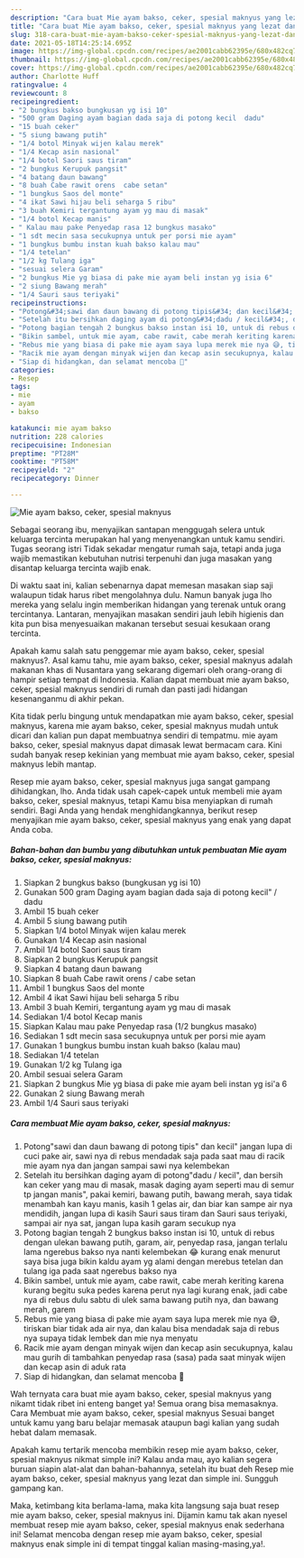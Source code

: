```yaml
---
description: "Cara buat Mie ayam bakso, ceker, spesial maknyus yang lezat dan Mudah Dibuat"
title: "Cara buat Mie ayam bakso, ceker, spesial maknyus yang lezat dan Mudah Dibuat"
slug: 318-cara-buat-mie-ayam-bakso-ceker-spesial-maknyus-yang-lezat-dan-mudah-dibuat
date: 2021-05-18T14:25:14.695Z
image: https://img-global.cpcdn.com/recipes/ae2001cabb62395e/680x482cq70/mie-ayam-bakso-ceker-spesial-maknyus-foto-resep-utama.jpg
thumbnail: https://img-global.cpcdn.com/recipes/ae2001cabb62395e/680x482cq70/mie-ayam-bakso-ceker-spesial-maknyus-foto-resep-utama.jpg
cover: https://img-global.cpcdn.com/recipes/ae2001cabb62395e/680x482cq70/mie-ayam-bakso-ceker-spesial-maknyus-foto-resep-utama.jpg
author: Charlotte Huff
ratingvalue: 4
reviewcount: 8
recipeingredient:
- "2 bungkus bakso bungkusan yg isi 10"
- "500 gram Daging ayam bagian dada saja di potong kecil  dadu"
- "15 buah ceker"
- "5 siung bawang putih"
- "1/4 botol Minyak wijen kalau merek"
- "1/4 Kecap asin nasional"
- "1/4 botol Saori saus tiram"
- "2 bungkus Kerupuk pangsit"
- "4 batang daun bawang"
- "8 buah Cabe rawit orens  cabe setan"
- "1 bungkus Saos del monte"
- "4 ikat Sawi hijau beli seharga 5 ribu"
- "3 buah Kemiri tergantung ayam yg mau di masak"
- "1/4 botol Kecap manis"
- " Kalau mau pake Penyedap rasa 12 bungkus masako"
- "1 sdt mecin sasa secukupnya untuk per porsi mie ayam"
- "1 bungkus bumbu instan kuah bakso kalau mau"
- "1/4 tetelan"
- "1/2 kg Tulang iga"
- "sesuai selera Garam"
- "2 bungkus Mie yg biasa di pake mie ayam beli instan yg isia 6"
- "2 siung Bawang merah"
- "1/4 Sauri saus teriyaki"
recipeinstructions:
- "Potong&#34;sawi dan daun bawang di potong tipis&#34; dan kecil&#34; jangan lupa di cuci pake air, sawi nya di rebus mendadak saja pada saat mau di racik mie ayam nya dan jangan sampai sawi nya kelembekan"
- "Setelah itu bersihkan daging ayam di potong&#34;dadu / kecil&#34;, dan bersih kan ceker yang mau di masak, masak daging ayam seperti mau di semur tp jangan manis&#34;, pakai kemiri, bawang putih, bawang merah, saya tidak menambah kan kayu manis, kasih 1 gelas air, dan biar kan sampe air nya mendidih, jangan lupa di kasih Sauri saus tiram dan Sauri saus teriyaki, sampai air nya sat, jangan lupa kasih garam secukup nya"
- "Potong bagian tengah 2 bungkus bakso instan isi 10, untuk di rebus dengan ulekan bawang putih, garam, air, penyedap rasa, jangan terlalu lama ngerebus bakso nya nanti kelembekan 😂 kurang enak menurut saya bisa juga bikin kaldu ayam yg alami dengan merebus tetelan dan tulang iga pada saat ngerebus bakso nya"
- "Bikin sambel, untuk mie ayam, cabe rawit, cabe merah keriting karena kurang begitu suka pedes karena perut nya lagi kurang enak, jadi cabe nya di rebus dulu sabtu di ulek sama bawang putih nya, dan bawang merah, garem"
- "Rebus mie yang biasa di pake mie ayam saya lupa merek mie nya 😅, tiriskan biar tidak ada air nya, dan kalau bisa mendadak saja di rebus nya supaya tidak lembek dan mie nya menyatu"
- "Racik mie ayam dengan minyak wijen dan kecap asin secukupnya, kalau mau gurih di tambahkan penyedap rasa (sasa) pada saat minyak wijen dan kecap asin di aduk rata"
- "Siap di hidangkan, dan selamat mencoba 🙏"
categories:
- Resep
tags:
- mie
- ayam
- bakso

katakunci: mie ayam bakso 
nutrition: 228 calories
recipecuisine: Indonesian
preptime: "PT28M"
cooktime: "PT58M"
recipeyield: "2"
recipecategory: Dinner

---
```



![Mie ayam bakso, ceker, spesial maknyus](https://img-global.cpcdn.com/recipes/ae2001cabb62395e/680x482cq70/mie-ayam-bakso-ceker-spesial-maknyus-foto-resep-utama.jpg)

Sebagai seorang ibu, menyajikan santapan menggugah selera untuk keluarga tercinta merupakan hal yang menyenangkan untuk kamu sendiri. Tugas seorang istri Tidak sekadar mengatur rumah saja, tetapi anda juga wajib memastikan kebutuhan nutrisi terpenuhi dan juga masakan yang disantap keluarga tercinta wajib enak.

Di waktu  saat ini, kalian sebenarnya dapat memesan masakan siap saji walaupun tidak harus ribet mengolahnya dulu. Namun banyak juga lho mereka yang selalu ingin memberikan hidangan yang terenak untuk orang tercintanya. Lantaran, menyajikan masakan sendiri jauh lebih higienis dan kita pun bisa menyesuaikan makanan tersebut sesuai kesukaan orang tercinta. 



Apakah kamu salah satu penggemar mie ayam bakso, ceker, spesial maknyus?. Asal kamu tahu, mie ayam bakso, ceker, spesial maknyus adalah makanan khas di Nusantara yang sekarang digemari oleh orang-orang di hampir setiap tempat di Indonesia. Kalian dapat membuat mie ayam bakso, ceker, spesial maknyus sendiri di rumah dan pasti jadi hidangan kesenanganmu di akhir pekan.

Kita tidak perlu bingung untuk mendapatkan mie ayam bakso, ceker, spesial maknyus, karena mie ayam bakso, ceker, spesial maknyus mudah untuk dicari dan kalian pun dapat membuatnya sendiri di tempatmu. mie ayam bakso, ceker, spesial maknyus dapat dimasak lewat bermacam cara. Kini sudah banyak resep kekinian yang membuat mie ayam bakso, ceker, spesial maknyus lebih mantap.

Resep mie ayam bakso, ceker, spesial maknyus juga sangat gampang dihidangkan, lho. Anda tidak usah capek-capek untuk membeli mie ayam bakso, ceker, spesial maknyus, tetapi Kamu bisa menyiapkan di rumah sendiri. Bagi Anda yang hendak menghidangkannya, berikut resep menyajikan mie ayam bakso, ceker, spesial maknyus yang enak yang dapat Anda coba.

<!--inarticleads1-->

##### Bahan-bahan dan bumbu yang dibutuhkan untuk pembuatan Mie ayam bakso, ceker, spesial maknyus:

1. Siapkan 2 bungkus bakso (bungkusan yg isi 10)
1. Gunakan 500 gram Daging ayam bagian dada saja di potong kecil&#34; / dadu
1. Ambil 15 buah ceker
1. Ambil 5 siung bawang putih
1. Siapkan 1/4 botol Minyak wijen kalau merek
1. Gunakan 1/4 Kecap asin nasional
1. Ambil 1/4 botol Saori saus tiram
1. Siapkan 2 bungkus Kerupuk pangsit
1. Siapkan 4 batang daun bawang
1. Siapkan 8 buah Cabe rawit orens / cabe setan
1. Ambil 1 bungkus Saos del monte
1. Ambil 4 ikat Sawi hijau beli seharga 5 ribu
1. Ambil 3 buah Kemiri, tergantung ayam yg mau di masak
1. Sediakan 1/4 botol Kecap manis
1. Siapkan  Kalau mau pake Penyedap rasa (1/2 bungkus masako)
1. Sediakan 1 sdt mecin sasa secukupnya untuk per porsi mie ayam
1. Gunakan 1 bungkus bumbu instan kuah bakso (kalau mau)
1. Sediakan 1/4 tetelan
1. Gunakan 1/2 kg Tulang iga
1. Ambil sesuai selera Garam
1. Siapkan 2 bungkus Mie yg biasa di pake mie ayam beli instan yg isi&#39;a 6
1. Gunakan 2 siung Bawang merah
1. Ambil 1/4 Sauri saus teriyaki




<!--inarticleads2-->

##### Cara membuat Mie ayam bakso, ceker, spesial maknyus:

1. Potong&#34;sawi dan daun bawang di potong tipis&#34; dan kecil&#34; jangan lupa di cuci pake air, sawi nya di rebus mendadak saja pada saat mau di racik mie ayam nya dan jangan sampai sawi nya kelembekan
1. Setelah itu bersihkan daging ayam di potong&#34;dadu / kecil&#34;, dan bersih kan ceker yang mau di masak, masak daging ayam seperti mau di semur tp jangan manis&#34;, pakai kemiri, bawang putih, bawang merah, saya tidak menambah kan kayu manis, kasih 1 gelas air, dan biar kan sampe air nya mendidih, jangan lupa di kasih Sauri saus tiram dan Sauri saus teriyaki, sampai air nya sat, jangan lupa kasih garam secukup nya
1. Potong bagian tengah 2 bungkus bakso instan isi 10, untuk di rebus dengan ulekan bawang putih, garam, air, penyedap rasa, jangan terlalu lama ngerebus bakso nya nanti kelembekan 😂 kurang enak menurut saya bisa juga bikin kaldu ayam yg alami dengan merebus tetelan dan tulang iga pada saat ngerebus bakso nya
1. Bikin sambel, untuk mie ayam, cabe rawit, cabe merah keriting karena kurang begitu suka pedes karena perut nya lagi kurang enak, jadi cabe nya di rebus dulu sabtu di ulek sama bawang putih nya, dan bawang merah, garem
1. Rebus mie yang biasa di pake mie ayam saya lupa merek mie nya 😅, tiriskan biar tidak ada air nya, dan kalau bisa mendadak saja di rebus nya supaya tidak lembek dan mie nya menyatu
1. Racik mie ayam dengan minyak wijen dan kecap asin secukupnya, kalau mau gurih di tambahkan penyedap rasa (sasa) pada saat minyak wijen dan kecap asin di aduk rata
1. Siap di hidangkan, dan selamat mencoba 🙏




Wah ternyata cara buat mie ayam bakso, ceker, spesial maknyus yang nikamt tidak ribet ini enteng banget ya! Semua orang bisa memasaknya. Cara Membuat mie ayam bakso, ceker, spesial maknyus Sesuai banget untuk kamu yang baru belajar memasak ataupun bagi kalian yang sudah hebat dalam memasak.

Apakah kamu tertarik mencoba membikin resep mie ayam bakso, ceker, spesial maknyus nikmat simple ini? Kalau anda mau, ayo kalian segera buruan siapin alat-alat dan bahan-bahannya, setelah itu buat deh Resep mie ayam bakso, ceker, spesial maknyus yang lezat dan simple ini. Sungguh gampang kan. 

Maka, ketimbang kita berlama-lama, maka kita langsung saja buat resep mie ayam bakso, ceker, spesial maknyus ini. Dijamin kamu tak akan nyesel membuat resep mie ayam bakso, ceker, spesial maknyus enak sederhana ini! Selamat mencoba dengan resep mie ayam bakso, ceker, spesial maknyus enak simple ini di tempat tinggal kalian masing-masing,ya!.

